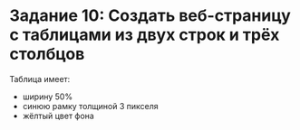 # Задание 10: Создать веб-страницу с таблицами из двух строк и трёх столбцов
Таблица имеет:
- ширину 50%
- синюю рамку толщиной 3 пикселя
- жёлтый цвет фона